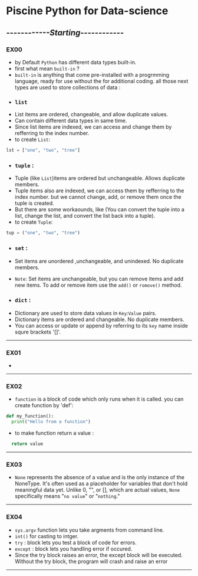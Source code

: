 # Piscine Python for Data-science
## _------------Starting------------_
### EX00
* by Default `Python` has different data types built-in.
* first what mean `built-in` ?
* `built-in` is anything that come pre-installed with a progrmming language, ready for use without the for additional coding.
all those next types are used to store collections of data :
- ### `list`
- List items are ordered, changeable, and allow duplicate values.
- Can contain different data types in same time.
- Since list items are indexed, we can access and change them by refferring to the index number.
- to create `List`:
```python
lst = ["one", "two", "tree"]
```
- ### `tuple` :
- Tuple (like `List`)items are ordered but unchangeable. Allows duplicate members.
- Tuple items also are indexed, we can access them by refferring to the index number. but we cannot change, add, or remove them once the tuple is created.
- But there are some workaounds, like (You can convert the tuple into a list, change the list, and convert the list back into a tuple).
- to create `Tuple`:
```python
tup = ("one", "two", "tree")
```
- ### `set` :
- Set items are unordered ,unchangeable, and unindexed. No duplicate members.
* `Note`: Set items are unchangeable, but you can remove items and add new items.
To add or remove item use the `add()` or `romove()` method.
- ### `dict` :
- Dictionary are used to store data values in `Key`:`Value` pairs.
- Dictionary items are ordered and changeable. No duplicate members.
- You can access or update or append by referring to its `key` name inside squre brackets '[]'.

---
### EX01
- 

---
### EX02
- `function` is a block of code which only runs when it is called.
you can create function by 'def':
```python
def my_function():
  print("Hello from a function")
```
- to make function return a value :
```python
  return value
```
---
### EX03
- `None` represents the absence of a value and is the only instance of the NoneType.
It's often used as a placeholder for variables that don't hold meaningful data yet.
Unlike 0, "", or [], which are actual values, `None` specifically means "`no value`" or "`nothing`."
---
### EX04
- `sys.argv` function lets you take argments from command line.
- `int()` for casting to intger.
- `try` : block lets you test a block of code for errors.
- `except` : block lets you handling error if occured.
- Since the try block raises an error, the except block will be executed.
Without the try block, the program will crash and raise an error
---
